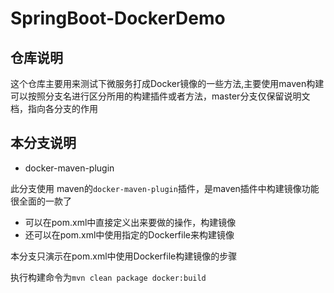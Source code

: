 # SpringBoot-DockerDemo
## 仓库说明
这个仓库主要用来测试下微服务打成Docker镜像的一些方法,主要使用maven构建
可以按照分支名进行区分所用的构建插件或者方法，master分支仅保留说明文档，指向各分支的作用
## 本分支说明
- docker-maven-plugin  

此分支使用 maven的`docker-maven-plugin`插件，是maven插件中构建镜像功能很全面的一款了
- 可以在pom.xml中直接定义出来要做的操作，构建镜像
- 还可以在pom.xml中使用指定的Dockerfile来构建镜像

本分支只演示在pom.xml中使用Dockerfile构建镜像的步骤  

执行构建命令为`mvn clean package docker:build`